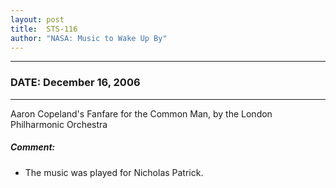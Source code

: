```yaml
---
layout: post
title:  STS-116
author: "NASA: Music to Wake Up By"
---
```


----
### DATE: December 16, 2006
----
Aaron Copeland's Fanfare for the Common Man, by the London Philharmonic Orchestra

##### Comment:
* The music was played for Nicholas Patrick.
